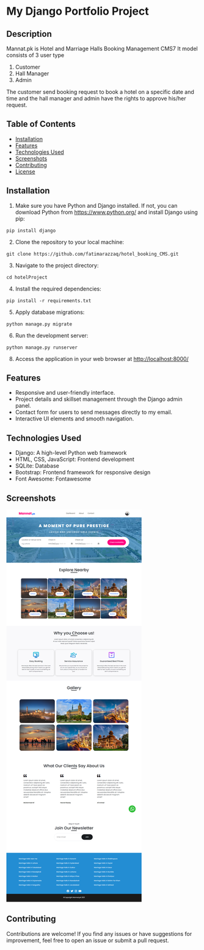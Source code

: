 # My Django Portfolio Project

## Description

Mannat.pk is Hotel and Marriage Halls Booking Management CMS7
It model consists of 3 user type

1. Customer
2. Hall Manager
3. Admin

The customer send booking request to book a hotel on a specific date and time and the hall manager and admin have the rights to approve his/her request.

## Table of Contents

- [Installation](#installation)
- [Features](#features)
- [Technologies Used](#technologies-used)
- [Screenshots](#screenshots)
- [Contributing](#contributing)
- [License](#license)

## Installation

1. Make sure you have Python and Django installed. If not, you can download Python from <https://www.python.org/> and install Django using pip:

```
pip install django
```

2. Clone the repository to your local machine:

```
git clone https://github.com/fatimarazzaq/hotel_booking_CMS.git
```

3. Navigate to the project directory:

```
cd hotelProject
```

4. Install the required dependencies:

```
pip install -r requirements.txt
```

5. Apply database migrations:

```
python manage.py migrate
```

6. Run the development server:

```
python manage.py runserver
```

8. Access the application in your web browser at <http://localhost:8000/>

## Features

- Responsive and user-friendly interface.
- Project details and skillset management through the Django admin panel.
- Contact form for users to send messages directly to my email.
- Interactive UI elements and smooth navigation.

## Technologies Used

- Django: A high-level Python web framework
- HTML, CSS, JavaScript: Frontend development
- SQLite: Database
- Bootstrap: Frontend framework for responsive design
- Font Awesome: Fontawesome

## Screenshots

![Screenshot 1](screenshots/screenshot.png)

## Contributing

Contributions are welcome! If you find any issues or have suggestions for improvement, feel free to open an issue or submit a pull request.
